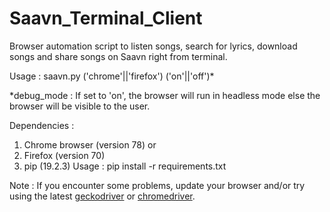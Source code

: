 # Saavn_Terminal_Client

Browser automation script to listen songs, search for lyrics, download songs and share songs on Saavn right from terminal.

Usage : saavn.py ('chrome'||'firefox') ('on'||'off')*

\*debug_mode : If set to 'on', the browser will run in headless mode else the browser will be visible to the user.

Dependencies :
1) Chrome browser (version 78) or
2) Firefox (version 70)
3) pip (19.2.3)
   Usage : pip install -r requirements.txt
   
Note : If you encounter some problems, update your browser and/or try using the latest [geckodriver](https://github.com/mozilla/geckodriver/releases) or [chromedriver](https://chromedriver.chromium.org/downloads).
